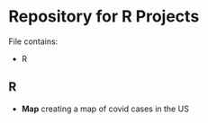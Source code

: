 # Repository for R Projects

File contains:
- R


## R
- **Map** creating a map of covid cases in the US
